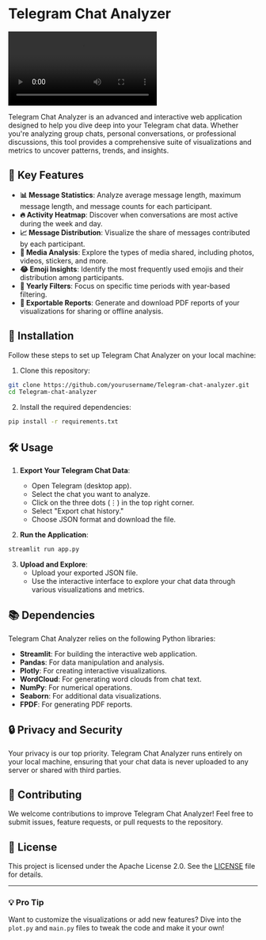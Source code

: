 # Telegram Chat Analyzer

![Demo Video](video.mp4)

Telegram Chat Analyzer is an advanced and interactive web application designed to help you dive deep into your Telegram chat data. Whether you're analyzing group chats, personal conversations, or professional discussions, this tool provides a comprehensive suite of visualizations and metrics to uncover patterns, trends, and insights.

## 🌟 Key Features

- **📊 Message Statistics**: Analyze average message length, maximum message length, and message counts for each participant.
- **🔥 Activity Heatmap**: Discover when conversations are most active during the week and day.
- **📈 Message Distribution**: Visualize the share of messages contributed by each participant.
- **🎥 Media Analysis**: Explore the types of media shared, including photos, videos, stickers, and more.
- **😂 Emoji Insights**: Identify the most frequently used emojis and their distribution among participants.
- **📅 Yearly Filters**: Focus on specific time periods with year-based filtering.
- **📄 Exportable Reports**: Generate and download PDF reports of your visualizations for sharing or offline analysis.


## 🚀 Installation

Follow these steps to set up Telegram Chat Analyzer on your local machine:

1. Clone this repository:
```bash
git clone https://github.com/yourusername/Telegram-chat-analyzer.git
cd Telegram-chat-analyzer
```

2. Install the required dependencies:
```bash
pip install -r requirements.txt
```

## 🛠️ Usage

1. **Export Your Telegram Chat Data**:
   - Open Telegram (desktop app).
   - Select the chat you want to analyze.
   - Click on the three dots (⋮) in the top right corner.
   - Select "Export chat history."
   - Choose JSON format and download the file.

2. **Run the Application**:
```bash
streamlit run app.py
```

3. **Upload and Explore**:
   - Upload your exported JSON file.
   - Use the interactive interface to explore your chat data through various visualizations and metrics.

## 📚 Dependencies

Telegram Chat Analyzer relies on the following Python libraries:

- **Streamlit**: For building the interactive web application.
- **Pandas**: For data manipulation and analysis.
- **Plotly**: For creating interactive visualizations.
- **WordCloud**: For generating word clouds from chat text.
- **NumPy**: For numerical operations.
- **Seaborn**: For additional data visualizations.
- **FPDF**: For generating PDF reports.

## 🔒 Privacy and Security

Your privacy is our top priority. Telegram Chat Analyzer runs entirely on your local machine, ensuring that your chat data is never uploaded to any server or shared with third parties.

## 🤝 Contributing

We welcome contributions to improve Telegram Chat Analyzer! Feel free to submit issues, feature requests, or pull requests to the repository.

## 📜 License

This project is licensed under the Apache License 2.0. See the [LICENSE](LICENSE) file for details.

---

### 💡 Pro Tip

Want to customize the visualizations or add new features? Dive into the `plot.py` and `main.py` files to tweak the code and make it your own!
